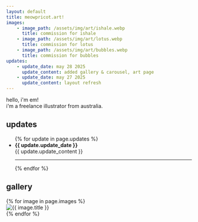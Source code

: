 ```yaml
---
layout: default
title: meowpricot.art!
images:
    - image_path: /assets/img/art/ishale.webp
      title: commission for ishale
    - image_path: /assets/img/art/lotus.webp
      title: commission for lotus
    - image_path: /assets/img/art/bubbles.webp
      title: commission for bubbles
updates:
    - update_date: may 28 2025
      update_content: added gallery & carousel, art page
    - update_date: may 27 2025
      update_content: layout refresh
---
```

<script src="https://cdn.jsdelivr.net/npm/@fancyapps/ui@5.0/dist/carousel/carousel.umd.js"></script>
<link rel="stylesheet" href="https://cdn.jsdelivr.net/npm/@fancyapps/ui@5.0/dist/carousel/carousel.css">
<link rel="stylesheet" href="https://cdn.jsdelivr.net/npm/@fancyapps/ui@5.0/dist/carousel/carousel.thumbs.css">
<script src="https://cdn.jsdelivr.net/npm/@fancyapps/ui@5.0/dist/carousel/carousel.thumbs.umd.js"></script>

hello, i'm em!<br>
i'm a freelance illustrator from australia.

<div class="flex">

<div class="index-stuff">
<h2>updates</h2>
    <ul>
        {% for update in page.updates %}
            <li><b>{{ update.update_date }}</b>
            <br>{{ update.update_content }}</li>
            <hr>
        {% endfor %}
    </ul>
</div>

<div class="index-gallery">
<h2>gallery</h2>
    <div class="f-carousel" id="myCarousel">
    {% for image in page.images %}
        <div class="f-carousel__slide" data-thumb-src="{{ image.image_path }}">
        <a class="gallery-img" data-fancybox="gallery" data-src="{{ image.image_path }}" data-caption="{{ image.title }}"><img class="gallery-img" src="{{ image.image_path }}" alt="{{ image.title }}"/></a>
        </div>
    {% endfor %}
    </div>
</div>

</div>

<script>
    new Carousel(document.getElementById("myCarousel"), {
        // Your custom options
        Dots: false,
        Thumbs: {
          type: "classic",
        },
      }, { Thumbs });
    Fancybox.bind('[data-fancybox]', {
        // Your custom options
      });
</script>